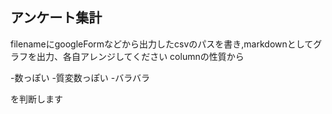 ## アンケート集計

filenameにgoogleFormなどから出力したcsvのパスを書き,markdownとしてグラフを出力、各自アレンジしてください
columnの性質から  

-数っぽい 
-質変数っぽい 
-バラバラ

を判断します



